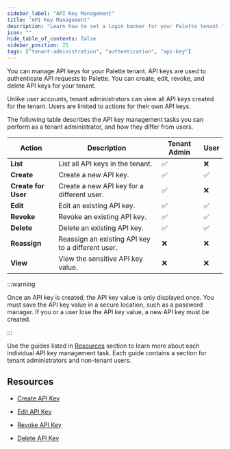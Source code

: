```yaml
---
sidebar_label: "API Key Management"
title: "API Key Management"
description: "Learn how to set a login banner for your Palette tenant."
icon: ""
hide_table_of_contents: false
sidebar_position: 25
tags: ["tenant-administration", "authentication", "api-key"]
---
```


You can manage API keys for your Palette tenant. API keys are used to authenticate API requests to Palette. You can
create, edit, revoke, and delete API keys for your tenant.

Unlike user accounts, tenant administrators can view all API keys created for the tenant. Users are limited to actions
for their own API keys.

The following table describes the API key management tasks you can perform as a tenant administrator, and how they
differ from users.

| **Action**          | **Description**                                   | **Tenant Admin** | **User** |
| ------------------- | ------------------------------------------------- | ---------------- | -------- |
| **List**            | List all API keys in the tenant.                  | ✅               | ❌       |
| **Create**          | Create a new API key.                             | ✅               | ✅       |
| **Create for User** | Create a new API key for a different user.        | ✅               | ❌       |
| **Edit**            | Edit an existing API key.                         | ✅               | ✅       |
| **Revoke**          | Revoke an existing API key.                       | ✅               | ✅       |
| **Delete**          | Delete an existing API key.                       | ✅               | ✅       |
| **Reassign**        | Reassign an existing API key to a different user. | ❌               | ❌       |
| **View**            | View the sensitive API key value.                 | ❌               | ❌       |

:::warning

Once an API key is created, the API key value is only displayed once. You must save the API key value in a secure
location, such as a password manager. If you or a user lose the API key value, a new API key must be created.

:::

Use the guides listed in [Resources](#resources) section to learn more about each individual API key management task.
Each guide contains a section for tenant administrators and non-tenant users.

## Resources

- [Create API Key](../user-management/authentication/api-key/create-api-key.md)

- [Edit API Key](../user-management/authentication/api-key/modify-api-key.md)

- [Revoke API Key](../user-management/authentication/api-key/revoke-api-key.md)

- [Delete API Key](../user-management/authentication/api-key/delete-api-key.md)
